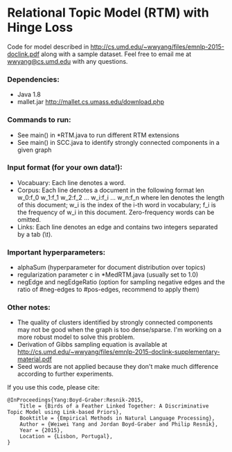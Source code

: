 # Relational Topic Model (RTM) with Hinge Loss
Code for model described in <http://cs.umd.edu/~wwyang/files/emnlp-2015-doclink.pdf> along with a sample dataset. 
Feel free to email me at wwyang@cs.umd.edu with any questions.

### Dependencies: 
- Java 1.8
- mallet.jar <http://mallet.cs.umass.edu/download.php>

### Commands to run:
- See main() in *RTM.java to run different RTM extensions
- See main() in SCC.java to identify strongly connected components in a given graph

### Input format (for your own data!):
- Vocabuary: Each line denotes a word.
- Corpus: Each line denotes a document in the following format
		len w_0:f_0 w_1:f_1 w_2:f_2 ... w_i:f_i ... w_n:f_n
where len denotes the length of this document; w_i is the index of the i-th word in vocabulary; f_i is the frequency of w_i in this document. Zero-frequency words can be omitted.
- Links: Each line denotes an edge and contains two integers separated by a tab (\t).

### Important hyperparameters:
- alphaSum (hyperparameter for document distribution over topics)
- regularization parameter c in *MedRTM.java (usually set to 1.0)
- negEdge and negEdgeRatio (option for sampling negative edges and the ratio of #neg-edges to #pos-edges, recommend to apply them)

### Other notes:
- The quality of clusters identified by strongly connected components may not be good when the graph is too dense/sparse. I'm working on a more robust model to solve this problem.
- Derivation of Gibbs sampling equation is available at <http://cs.umd.edu/~wwyang/files/emnlp-2015-doclink-supplementary-material.pdf>
- Seed words are not applied because they don't make much difference according to further experiments.


If you use this code, please cite:

	@InProceedings{Yang:Boyd-Graber:Resnik-2015,
		Title = {Birds of a Feather Linked Together: A Discriminative Topic Model using Link-based Priors},
		Booktitle = {Empirical Methods in Natural Language Processing},
		Author = {Weiwei Yang and Jordan Boyd-Graber and Philip Resnik},
		Year = {2015},
		Location = {Lisbon, Portugal},
	}
